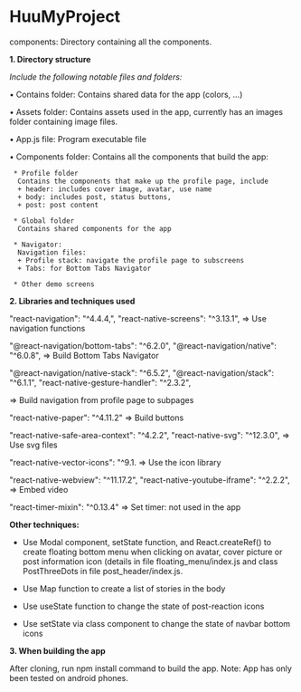 # HuuMyProject

components: Directory containing all the components.


**1.	Directory structure**

_Include the following notable files and folders:_

•	Contains folder: Contains shared data for the app (colors, ...)

•	Assets folder: Contains assets used in the app, currently has an images folder containing image files.

•	App.js file: Program executable file

•	Components folder: 
    Contains all the components that build the app:    
    
     * Profile folder 
      Contains the components that make up the profile page, include
      + header: includes cover image, avatar, use name
      + body: includes post, status buttons,
      + post: post content

     * Global folder
      Contains shared components for the app

     * Navigator: 
      Navigation files:
      + Profile stack: navigate the profile page to subscreens
      + Tabs: for Bottom Tabs Navigator

     * Other demo screens


**2.	 Libraries and techniques used**

   "react-navigation": "^4.4.4,",
   "react-native-screens": "^3.13.1",
    => Use navigation functions

   "@react-navigation/bottom-tabs": "^6.2.0",
   "@react-navigation/native": "^6.0.8",
    => Build Bottom Tabs Navigator


   "@react-navigation/native-stack": "^6.5.2",
   "@react-navigation/stack": "^6.1.1",
   "react-native-gesture-handler": "^2.3.2",
   
 => Build navigation from profile page to subpages


  "react-native-paper": "^4.11.2"
    => Build buttons

  "react-native-safe-area-context": "^4.2.2",
  "react-native-svg": "^12.3.0",
    => Use svg files

  "react-native-vector-icons": "^9.1.
    => Use the icon library

  "react-native-webview": "^11.17.2",
  "react-native-youtube-iframe": "^2.2.2",
    => Embed video

  "react-timer-mixin": "^0.13.4" 
    => Set timer: not used in the app

**Other techniques:**

- Use Modal component, setState function, and React.createRef() to create floating bottom menu when clicking on avatar, cover picture or post information icon (details in file floating_menu/index.js and class PostThreeDots in file post_header/index.js.

- Use Map function to create a list of stories in the body

- Use useState function to change the state of post-reaction icons

- Use setState via class component to change the state of navbar bottom icons


**3.	When building the app**

After cloning, run npm install command to build the app.
Note: App has only been tested on android phones.
